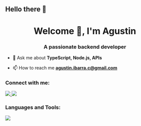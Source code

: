 ## Hello there 👋

<h1 align="center">Welcome 👋, I'm Agustin</h1>
<h3 align="center">A passionate backend developer</h3>

- 💬 Ask me about **TypeScript, Node.js, APIs**

- 📫 How to reach me **agustin.ibarra.c@gmail.com**

<h3 align="left">Connect with me:</h3>
<p align="left">
<p>
  <a target="_blank" href="https://www.linkedin.com/in/agust%C3%ADn-ibarra-259637262/">
    <img src="https://skillicons.dev/icons?i=linkedin" />
  </a>
  <a target="_blank" href="https://www.instagram.com/agustin_hk/">
    <img src="https://skillicons.dev/icons?i=instagram" />
  </a>
</p>
</p>

<h3 align="left">Languages and Tools:</h3>
<p align="left">
<p>
  <a href="https://skillicons.dev">
    <img src="https://skillicons.dev/icons?i=cs,dotnet,nodejs,js,ts,express,npm,jest,py,git,github,docker,mysql,mongodb,sqlite,html,css,react,bootstrap,figma,slack,trello" />
  </a>
</p>
</p>
